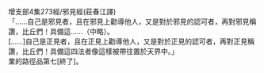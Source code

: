 增支部4集273經/邪見經(莊春江譯)  
「……自己是邪見者，且在邪見上勸導他人，又是對於邪見的認可者，再對邪見稱讚，比丘們！具備這……（中略）。  
[……]自己是正見者，且在正見上勸導他人，又是對於正見的認可者，再對正見稱讚，比丘們！具備這四法者像這樣被帶往置於天界中。」  
業的路徑品第七[終了]。  
  
  
